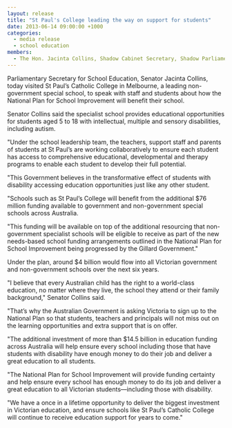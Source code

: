 ```yaml
---
layout: release
title: "St Paul's College leading the way on support for students"
date: 2013-06-14 09:00:00 +1000
categories:
  - media release
  - school education
members:
  - The Hon. Jacinta Collins, Shadow Cabinet Secretary, Shadow Parliamentary Secretary to the Leader of the Opposition, Senator for Victoria
---
```

Parliamentary Secretary for School Education, Senator Jacinta Collins, today visited St Paul’s Catholic College in Melbourne, a leading non-government special school, to speak with staff and students about how the National Plan for School Improvement will benefit their school.

Senator Collins said the specialist school provides educational opportunities for students aged 5 to 18 with intellectual, multiple and sensory disabilities, including autism.

"Under the school leadership team, the teachers, support staff and parents of students at St Paul’s are working collaboratively to ensure each student has access to comprehensive educational, developmental and therapy programs to enable each student to develop their full potential.

"This Government believes in the transformative effect of students with disability accessing education opportunities just like any other student.

"Schools such as St Paul’s College will benefit from the additional $76 million funding available to government and non-government special schools across Australia.

"This funding will be available on top of the additional resourcing that non-government specialist schools will be eligible to receive as part of the new needs-based school funding arrangements outlined in the National Plan for School Improvement being progressed by the Gillard Government."

Under the plan, around $4 billion would flow into all Victorian government and non-government schools over the next six years.

"I believe that every Australian child has the right to a world-class education, no matter where they live, the school they attend or their family background," Senator Collins said.

"That’s why the Australian Government is asking Victoria to sign up to the National Plan so that students, teachers and principals will not miss out on the learning opportunities and extra support that is on offer.

"The additional investment of more than $14.5 billion in education funding across Australia will help ensure every school including those that have students with disability have enough money to do their job and deliver a great education to all students.

"The National Plan for School Improvement will provide funding certainty and help ensure every school has enough money to do its job and deliver a great education to all Victorian students—including those with disability.

"We have a once in a lifetime opportunity to deliver the biggest investment in Victorian education, and ensure schools like St Paul’s Catholic College will continue to receive education support for years to come."